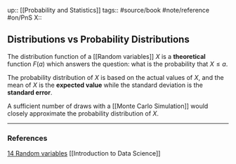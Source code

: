 up::  [[Probability and Statistics]]
tags:: #source/book #note/reference #on/PnS 
X:: 

## Distributions vs Probability Distributions

The distribution function of a [[Random variables]] $X$ is a __theoretical__ function $F(a)$ which answers the question: what is the probability that $X\le a$.

The probability distribution of $X$ is based on the actual values of $X$, and the mean of $X$ is the __expected value__ while the standard deviation is the __standard error__.

A sufficient number of draws with a [[Monte Carlo Simulation]] would closely approximate the probability distribution of $X$.

---

### References

[14 Random variables](https://biscotty666.github.io/Data-Science-R-PH125x/docs/Pt14.html#distributions-versus-probability-distributions)
[[Introduction to Data Science]]



